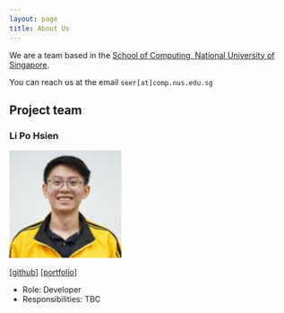 ```yaml
---
layout: page
title: About Us
---
```


We are a team based in the [School of Computing, National University of Singapore](http://www.comp.nus.edu.sg).

You can reach us at the email `seer[at]comp.nus.edu.sg`

## Project team

### Li Po Hsien

<img src="images/lpohsien.png" width="200px">

[[github](http://github.com/lpohsien)]
[[portfolio](team/lpohsien.md)]

* Role: Developer
* Responsibilities: TBC
